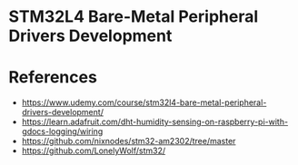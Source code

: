 # STM32L4 Bare-Metal Peripheral Drivers Development

# References

- https://www.udemy.com/course/stm32l4-bare-metal-peripheral-drivers-development/
- https://learn.adafruit.com/dht-humidity-sensing-on-raspberry-pi-with-gdocs-logging/wiring
- https://github.com/nixnodes/stm32-am2302/tree/master
- https://github.com/LonelyWolf/stm32/
